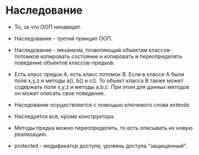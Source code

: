 # Наследование

* То, за что ООП ненавидят.
* Наследование - третий принцип ООП.

* Наследование - механизм, позволяющий объектам классов-потомков копировать состояние и копировать и переопределять поведение объектов классов-предков.

* Есть класс предок A, есть класс потомок B. Если в классе A были поля x,y,z и методы a(), b() и c(). То объект класса B также может содержать поля x,y,z и методы a,b,c. При этом для данных методов он может описать свое поведение.

* Наседование осуществляется с помощью ключевого слова extends

* Наследуется все, кроме конструктора.

* Методы предка можно переопределять, то есть описывать их новую реализацию.

* protected - модификатор доступа, уровень доступа "защищенный".